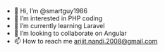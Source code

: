 - 👋 Hi, I’m @smartguy1986
- 👀 I’m interested in PHP coding
- 🌱 I’m currently learning Laravel
- 💞️ I’m looking to collaborate on Angular
- 📫 How to reach me arijit.nandi.2008@gmail.com

<!---
smartguy1986/smartguy1986 is a ✨ special ✨ repository because its `README.md` (this file) appears on your GitHub profile.
You can click the Preview link to take a look at your changes.
--->
